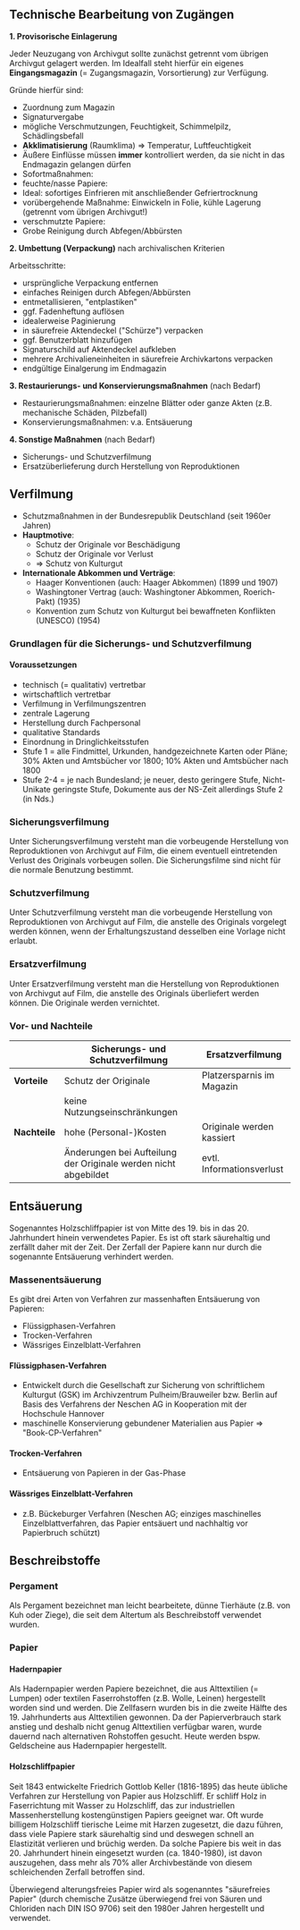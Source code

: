 ## Technische Bearbeitung von Zugängen

**1. Provisorische Einlagerung**

Jeder Neuzugang von Archivgut sollte zunächst getrennt vom übrigen Archivgut gelagert werden. Im Idealfall steht hierfür ein eigenes **Eingangsmagazin** (= Zugangsmagazin, Vorsortierung) zur Verfügung.

Gründe hierfür sind:

* Zuordnung zum Magazin
* Signaturvergabe
* mögliche Verschmutzungen, Feuchtigkeit, Schimmelpilz, Schädlingsbefall
* **Akklimatisierung** (Raumklima) => Temperatur, Luftfeuchtigkeit
 * Äußere Einflüsse müssen **immer** kontrolliert werden, da sie nicht in das Endmagazin gelangen dürfen
 * Sofortmaßnahmen:
  * feuchte/nasse Papiere:
   * Ideal: sofortiges Einfrieren mit anschließender Gefriertrocknung
   * vorübergehende Maßnahme: Einwickeln in Folie, kühle Lagerung (getrennt vom übrigen Archivgut!)
  * verschmutzte Papiere:
   * Grobe Reinigung durch Abfegen/Abbürsten



**2. Umbettung (Verpackung)** nach archivalischen Kriterien

Arbeitsschritte:

 * ursprüngliche Verpackung entfernen
 * einfaches Reinigen durch Abfegen/Abbürsten
 * entmetallisieren, "entplastiken"
 * ggf. Fadenheftung auflösen
 * idealerweise Paginierung
 * in säurefreie Aktendeckel ("Schürze") verpacken
 * ggf. Benutzerblatt hinzufügen
 * Signaturschild auf Aktendeckel aufkleben
 * mehrere Archivalieneinheiten in säurefreie Archivkartons verpacken
 * endgültige Einalgerung im Endmagazin



**3. Restaurierungs- und Konservierungsmaßnahmen** (nach Bedarf)

 * Restaurierungsmaßnahmen: einzelne Blätter oder ganze Akten (z.B. mechanische Schäden, Pilzbefall)
 * Konservierungsmaßnahmen: v.a. Entsäuerung



**4. Sonstige Maßnahmen** (nach Bedarf)

 *  Sicherungs- und Schutzverfilmung
 * Ersatzüberlieferung durch Herstellung von Reproduktionen



## Verfilmung 

- Schutzmaßnahmen in der Bundesrepublik Deutschland (seit 1960er Jahren)
- **Hauptmotive**:
  - Schutz der Originale vor Beschädigung
  - Schutz der Originale vor Verlust
  - => Schutz von Kulturgut
- **Internationale Abkommen und Verträge**: 
  - Haager Konventionen (auch: Haager Abkommen) (1899 und 1907)
  - Washingtoner Vertrag (auch: Washingtoner Abkommen, Roerich-Pakt) (1935)
  - Konvention zum Schutz von Kulturgut bei bewaffneten Konflikten (UNESCO) (1954)



### Grundlagen für die Sicherungs- und Schutzverfilmung 

#### Voraussetzungen 

* technisch (= qualitativ) vertretbar
* wirtschaftlich vertretbar
* Verfilmung in Verfilmungszentren
* zentrale Lagerung
* Herstellung durch Fachpersonal
* qualitative Standards
* Einordnung in Dringlichkeitsstufen
 * Stufe 1 = alle Findmittel, Urkunden, handgezeichnete Karten oder Pläne; 30% Akten und Amtsbücher vor 1800; 10\% Akten und Amtsbücher nach 1800
 * Stufe 2-4 = je nach Bundesland; je neuer, desto geringere Stufe, Nicht-Unikate geringste Stufe, Dokumente aus der NS-Zeit allerdings Stufe 2 (in Nds.)



### Sicherungsverfilmung 

Unter Sicherungsverfilmung versteht man die vorbeugende Herstellung von Reproduktionen von Archivgut auf Film, die einem eventuell eintretenden Verlust des Originals vorbeugen sollen. Die Sicherungsfilme sind nicht für die normale Benutzung bestimmt.



### Schutzverfilmung 
Unter Schutzverfilmung versteht man die vorbeugende Herstellung von Reproduktionen von Archivgut auf Film, die anstelle des Originals vorgelegt werden können, wenn der Erhaltungszustand desselben eine Vorlage nicht erlaubt.



### Ersatzverfilmung 
Unter Ersatzverfilmung versteht man die Herstellung von Reproduktionen von Archivgut auf Film, die anstelle des Originals überliefert werden können. Die Originale werden vernichtet.





### Vor- und Nachteile

|               | Sicherungs- und Schutzverfilmung                             | Ersatzverfilmung          |
| ------------- | ------------------------------------------------------------ | ------------------------- |
| **Vorteile**  | Schutz der Originale                                         | Platzersparnis im Magazin |
|               | keine Nutzungseinschränkungen                                |                           |
| **Nachteile** | hohe (Personal-)Kosten                                       | Originale werden kassiert |
|               | Änderungen bei Aufteilung der Originale werden nicht abgebildet | evtl. Informationsverlust |



## Entsäuerung 

Sogenanntes Holzschliffpapier ist von Mitte des 19. bis in das 20. Jahrhundert hinein verwendetes Papier. Es ist oft stark säurehaltig und zerfällt daher mit der Zeit. Der Zerfall der Papiere kann nur durch die sogenannte Entsäuerung verhindert werden.



### Massenentsäuerung 
Es gibt drei Arten von Verfahren zur massenhaften Entsäuerung von Papieren:

* Flüssigphasen-Verfahren
* Trocken-Verfahren
* Wässriges Einzelblatt-Verfahren



#### Flüssigphasen-Verfahren 

* Entwickelt durch die Gesellschaft zur Sicherung von schriftlichem Kulturgut (GSK) im Archivzentrum Pulheim/Brauweiler bzw. Berlin auf Basis des Verfahrens der Neschen AG in Kooperation mit der Hochschule Hannover
* maschinelle Konservierung gebundener Materialien aus Papier => "Book-CP-Verfahren"



#### Trocken-Verfahren 

* Entsäuerung von Papieren in der Gas-Phase



#### Wässriges Einzelblatt-Verfahren 

* z.B. Bückeburger Verfahren (Neschen AG; einziges maschinelles Einzelblattverfahren, das Papier entsäuert und nachhaltig vor Papierbruch schützt)



## Beschreibstoffe 

### Pergament 
Als Pergament bezeichnet man leicht bearbeitete, dünne Tierhäute (z.B. von Kuh oder Ziege), die seit dem Altertum als Beschreibstoff verwendet wurden.



### Papier 
#### Hadernpapier 

Als Hadernpapier werden Papiere bezeichnet, die aus Alttextilien (= Lumpen) oder textilen Faserrohstoffen (z.B. Wolle, Leinen) hergestellt worden sind und werden. Die Zellfasern wurden bis in die zweite Hälfte des 19. Jahrhunderts aus Alttextilien gewonnen. Da der Papierverbrauch stark anstieg und deshalb nicht genug Alttextilien verfügbar waren, wurde dauernd nach alternativen Rohstoffen gesucht. Heute werden bspw. Geldscheine aus Hadernpapier hergestellt.



#### Holzschliffpapier 
Seit 1843 entwickelte Friedrich Gottlob Keller (1816-1895) das heute übliche Verfahren zur Herstellung von Papier aus Holzschliff. Er schliff Holz in Faserrichtung mit Wasser zu Holzschliff, das zur industriellen Massenherstellung kostengünstigen Papiers geeignet war. Oft wurde billigem Holzschliff tierische Leime mit Harzen zugesetzt, die dazu führen, dass viele Papiere stark säurehaltig sind und deswegen schnell an Elastizität verlieren und brüchig werden. Da solche Papiere bis weit in das 20. Jahrhundert hinein eingesetzt wurden (ca. 1840-1980), ist davon auszugehen, dass mehr als 70% aller Archivbestände von diesem schleichenden Zerfall betroffen sind.

Überwiegend alterungsfreies Papier wird als sogenanntes "säurefreies Papier" (durch chemische Zusätze überwiegend frei von Säuren und Chloriden nach DIN ISO 9706) seit den 1980er Jahren hergestellt und verwendet.